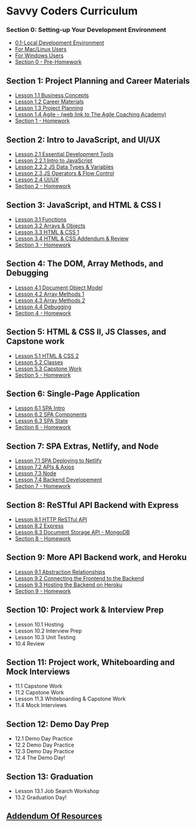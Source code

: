 # Savvy Coders Curriculum

### Section 0: **Setting-up Your Development Environment**

- [0.1-Local Development Environment](Section0-DevelopmentEnvironment/0.1-Local-dev-encironment.md)
- [For Mac/Linux Users](Section0-DevelopmentEnvironment/0.1.1-ForMacUsers.md)
- [For Windows Users](Section0-DevelopmentEnvironment/0.1.2-ForWindowsUsers.md)
- [Section 0 - Pre-Homework](Section0-DevelopmentEnvironment/0-PreHomework.md)

## Section 1: **Project Planning and Career Materials**

- [Lesson 1.1 Business Concepts](Section1-ProjectPlanningAndCareerMaterials/1.1-BusinessConceptsLinks.md)
- [Lesson 1.2 Career Materials](Section1-ProjectPlanningAndCareerMaterials/1.2-CareerMaterialsLinks.md)
- [Lesson 1.3 Project Planning](Section1-ProjectPlanningAndCareerMaterials/1.3-ProjectPlanning.md)
- [Lesson 1.4 Agile - (web link to The Agile Coaching Academy)](https://courses.theagilecoach.com/users/sign_in)
- [Section 1 - Homework](Section1-ProjectPlanningAndCareerMaterials/1-Homework.md)

## Section 2: **Intro to JavaScript, and UI/UX**

- [Lesson 2.1 Essential Development Tools](Section2-IntroTojavaScript/2.1-EssentialDevTools.md)
- [Lesson 2.2.1 Intro to JavaScript](Section2-IntroTojavaScript/2.2.1-IntroToJavaScript.md)
- [Lesson 2.2.2 JS Data Types & Variables](Section2-IntroTojavaScript/2.2.2-DataTypes&Variables.md)
- [Lesson 2.3 JS Operators & Flow Control](Section2-IntroTojavaScript/2.3-JSOperators&FlowControl.md)
- [Lesson 2.4 UI/UX](Section2-IntroTojavaScript/2.4-UIAndUX.md)
- [Section 2 - Homework](Section2-IntroTojavaScript/2-Homework.md)

## Section 3: **JavaScript, and HTML & CSS I**

- [Lesson 3.1 Functions](Section3-JavaScript/3.1-Functions.md)
- [Lesson 3.2 Arrays & Objects](Section3-JavaScript/3.2-DataCollections.md)
- [Lesson 3.3 HTML & CSS 1](Section3-JavaScript/3.3-HTMLAndCSSBasics.md)
- [Lesson 3.4 HTML & CSS Addendum & Review](Section3-JavaScript/3.4-CSSAddendum-UnitsAndVariables.md)
- [Section 3 - Homework](Section3-JavaScript/3-Homework.md)

## Section 4: **The DOM, Array Methods, and Debugging**

- [Lesson 4.1 Document Object Model](Section4-ArrayMethods/4.1-DocumentObjectModel.md)
- [Lesson 4.2 Array Methods 1](Section4-ArrayMethods/4.2-ArrayMethods1.md)
- [Lesson 4.3 Array Methods 2](Section4-ArrayMethods/4.3-ArrayMethods2.md)
- [Lesson 4.4 Debugging](Section4-ArrayMethods/4.4-DebuggingWithVSCode.md)
- [Section 4 - Homework](Section4-ArrayMethods/4-Homework.md)

## Section 5: **HTML & CSS II, JS Classes, and Capstone work**

- [Lesson 5.1 HTML & CSS 2](Section5-HTMLAndCSS2/5.1-IntermediateHTML&CSS.md)
- [Lesson 5.2 Classes](Section5-HTMLAndCSS2/5.2-JavaScriptClasses.md)
- [Lesson 5.3 Capstone Work](Section5-HTMLAndCSS2/5.3-CapstoneWork.md)
- [Section 5 - Homework](Section5-HTMLAndCSS2/5-Homework.md)

## Section 6: **Single-Page Application**

- [Lesson 6.1 SPA Intro](Section6-SinglePageApplication/6.1-SPAIntro.md)
- [Lesson 6.2 SPA Components](Section6-SinglePageApplication/6.2-SPAComponents.md)
- [Lesson 6.3 SPA State](Section6-SinglePageApplication/6.3-SPAState.md)
- [Section 6 - Homework](Section6-SinglePageApplication/6-Homework.md)

## Section 7: **SPA Extras, Netlify, and Node**

- [Lesson 7.1 SPA Deploying to Netlify](Section7-SPAExtras/7.1-DeployingToNetlify.md)
- [Lesson 7.2 APIs & Axios](Section7-SPAExtras/7.2-APIs&Axios1.md)
- [Lesson 7.3 Node](Section7-SPAExtras/7.3-Node1.md)
- [Lesson 7.4 Backend Developement](Week7-SPAExtras./7.4-BackendDevelopment/7.4-BackendDevelopment.md)
- [Section 7 - Homework](Section7-SPAExtras/7-Homework.md)

## Section 8: **ReSTful API Backend with Express**

- [Lesson 8.1 HTTP ReSTful API](Section8-RestApiBackend/8.1-HTTP-Web-server.md)
- [Lesson 8.2 Express](Section8-RestApiBackend/8.2-Express.md)
- [Lesson 8.3 Document Storage API - MongoDB](Section8-RestApiBackend/8.3-Document-Store-API-MongoDB.md)
- [Section 8 - Homework](Section8-RestApiBackend/8-Homework.md)

## Section 9: **More API Backend work, and Heroku**

- [Lesson 9.1 Abstraction Relationships](Section9-MoreRestApiBackend/9.1-Abstraction-Relationships.md)
- [Lesson 9.2 Connecting the Frontend to the Backend](Section9-MoreRestApiBackend/9.2-Connecting-Frontend-to-Backend.md)
- [Lesson 9.3 Hosting the Backend on Heroku](Section9-MoreRestApiBackend/9.3-Hosting-On-Heroku.md)
- [Section 9 - Homework](Section9-MoreRestApiBackend/9-Homework.md)

## Section 10: **Project work & Interview Prep**

- Lesson 10.1 Hosting
- Lesson 10.2 Interview Prep
- Lesson 10.3 Unit Testing
- 10.4 Review

## Section 11: **Project work, Whiteboarding and Mock Interviews**

- 11.1 Capstone Work
- 11.2 Capstone Work
- Lesson 11.3 Whiteboarding & Capstone Work
- 11.4 Mock Interviews

## Section 12: **Demo Day Prep**

- 12.1 Demo Day Practice
- 12.2 Demo Day Practice
- 12.3 Demo Day Practice
- 12.4 The Demo Day!

## Section 13: **Graduation**

- Lesson 13.1 Job Search Workshop
- 13.2 Graduation Day!

## [Addendum Of Resources](AddendumOfResources/AddendumOfResources.md)
